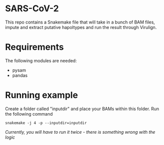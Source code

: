 # SARS-CoV-2 

This repo contains a Snakemake file that will take in a bunch of BAM files,
impute and extract putative hapoltypes and run the result through Virulign. 



# Requirements

The following modules are needed:

- pysam
- pandas



# Running example 


Create a folder called "inputdir" and place your BAMs within this folder.  Run the following command

`snakemake -j 4 -p --inputdir=inputdir`

*Currently, you will have to run it twice - there is something wrong with the logic*


